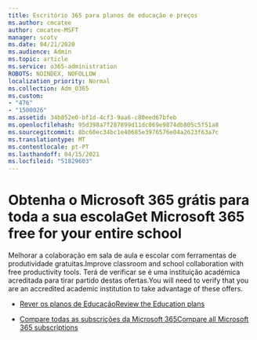 ```yaml
---
title: Escritório 365 para planos de educação e preços
ms.author: cmcatee
author: cmcatee-MSFT
manager: scotv
ms.date: 04/21/2020
ms.audience: Admin
ms.topic: article
ms.service: o365-administration
ROBOTS: NOINDEX, NOFOLLOW
localization_priority: Normal
ms.collection: Adm_O365
ms.custom:
- "476"
- "1500026"
ms.assetid: 34b852e0-bf1d-4cf3-9aa6-c80eed67bfeb
ms.openlocfilehash: 95d398a7f287899d11dc069e9874db805c5f51a8
ms.sourcegitcommit: 8bc60ec34bc1e40685e3976576e04a2623f63a7c
ms.translationtype: MT
ms.contentlocale: pt-PT
ms.lasthandoff: 04/15/2021
ms.locfileid: "51829603"
---
```

# <a name="get-microsoft-365-free-for-your-entire-school"></a><span data-ttu-id="ac1b9-102">Obtenha o Microsoft 365 grátis para toda a sua escola</span><span class="sxs-lookup"><span data-stu-id="ac1b9-102">Get Microsoft 365 free for your entire school</span></span>

<span data-ttu-id="ac1b9-103">Melhorar a colaboração em sala de aula e escolar com ferramentas de produtividade gratuitas.</span><span class="sxs-lookup"><span data-stu-id="ac1b9-103">Improve classroom and school collaboration with free productivity tools.</span></span> <span data-ttu-id="ac1b9-104">Terá de verificar se é uma instituição académica acreditada para tirar partido destas ofertas.</span><span class="sxs-lookup"><span data-stu-id="ac1b9-104">You will need to verify that you are an accredited academic institution to take advantage of these offers.</span></span>
  
- [<span data-ttu-id="ac1b9-105">Rever os planos de Educação</span><span class="sxs-lookup"><span data-stu-id="ac1b9-105">Review the Education plans</span></span>](https://products.office.com/academic/compare-office-365-education-plans)

- [<span data-ttu-id="ac1b9-106">Compare todas as subscrições da Microsoft 365</span><span class="sxs-lookup"><span data-stu-id="ac1b9-106">Compare all Microsoft 365 subscriptions</span></span>](https://products.office.com/business/compare-more-office-365-for-business-plans)